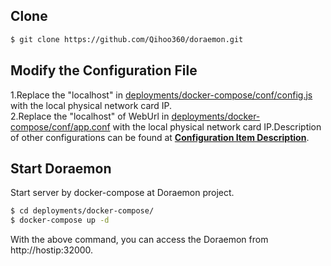 ## Clone

```bash
$ git clone https://github.com/Qihoo360/doraemon.git
```
## Modify the Configuration File  
1.Replace the "localhost" in [deployments/docker-compose/conf/config.js](../deployments/docker-compose/conf/config.js) with the local physical network card IP.  
2.Replace the "localhost" of WebUrl in [deployments/docker-compose/conf/app.conf](deployments/docker-compose/conf/app.conf) with the local physical network card IP.Description of other configurations can be found at **[Configuration Item Description](ConfigurationItemDescription.md)**.  
## Start Doraemon

  Start server by docker-compose at Doraemon project.

```bash
$ cd deployments/docker-compose/
$ docker-compose up -d
```

With the above command, you can access the Doraemon from http://hostip:32000. 
